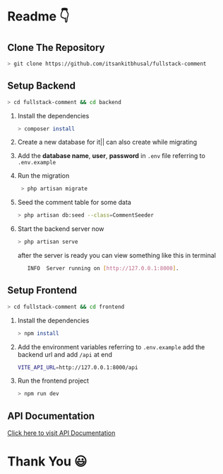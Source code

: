 # Readme 👇

## Clone The Repository

```bash
> git clone https://github.com/itsankitbhusal/fullstack-comment
```

## Setup Backend

```bash
> cd fullstack-comment && cd backend
```

1. Install the dependencies

   ```bash
   > composer install
   ```

1. Create a new database for it|| can also create while migrating
1. Add the **database name**, **user**, **password** in `.env` file referring to `.env.example`
1. Run the migration
   ```bash
    > php artisan migrate
   ```
1. Seed the comment table for some data

   ```bash
   > php artisan db:seed --class=CommentSeeder
   ```

1. Start the backend server now

   ```bash
   > php artisan serve
   ```

   after the server is ready you can view something like this in terminal

   ```bash
      INFO  Server running on [http://127.0.0.1:8000].
   ```

## Setup Frontend

```bash
> cd fullstack-comment && cd frontend
```

1. Install the dependencies
   ```bash
   > npm install
   ```
2. Add the environment variables referring to `.env.example` add the backend url and add `/api` at end
   ```bash
   VITE_API_URL=http://127.0.0.1:8000/api
   ```
3. Run the frontend project

   ```bash
   > npm run dev
   ```

## API Documentation

[Click here to visit API Documentation](https://documenter.getpostman.com/view/23451188/2sA3JGdi6a)

# Thank You 😃
